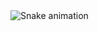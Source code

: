 <img src="https://raw.githubusercontent.com/jeanvieiraib3/README.md/output/snake.svg" alt="Snake animation" />
